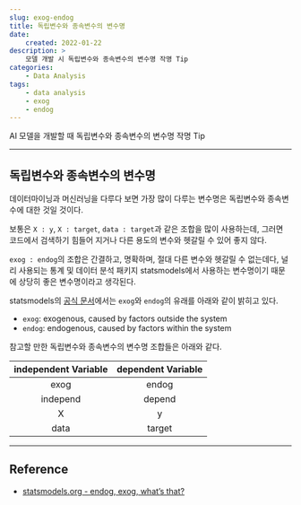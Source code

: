 ```yaml
---
slug: exog-endog
title: 독립변수와 종속변수의 변수명
date:
    created: 2022-01-22
description: >
    모델 개발 시 독립변수와 종속변수의 변수명 작명 Tip
categories:
    - Data Analysis
tags:
    - data analysis
    - exog
    - endog
---
```


AI 모델을 개발할 때 독립변수와 종속변수의 변수명 작명 Tip  

<!-- more -->

---

## 독립변수와 종속변수의 변수명

데이터마이닝과 머신러닝을 다루다 보면 가장 많이 다루는 변수명은 독립변수와 종속변수에 대한 것일 것이다.  

보통은 `X : y`, `X : target`, `data : target`과 같은 조합을 많이 사용하는데, 그러면 코드에서 검색하기 힘들어 지거나 다른 용도의 변수와 헷갈릴 수 있어 좋지 않다.  

`exog : endog`의 조합은 간결하고, 명확하며, 절대 다른 변수와 헷갈릴 수 없는데다, 널리 사용되는 통계 및 데이터 분석 패키지 statsmodels에서 사용하는 변수명이기 때문에 상당히 좋은 변수명이라고 생각된다.  

statsmodels의 [공식 문서](https://www.statsmodels.org/stable/endog_exog.html)에서는 `exog`와 `endog`의 유래를 아래와 같이 밝히고 있다.  

- `exog`: exogenous, caused by factors outside the system
- `endog`: endogenous, caused by factors within the system

참고할 만한 독립변수와 종속변수의 변수명 조합들은 아래와 같다.  

| independent Variable | dependent Variable |
| :------------------: | :----------------: |
|         exog         |       endog        |
|       independ       |       depend       |
|          X           |         y          |
|         data         |       target       |

---
## Reference
- [statsmodels.org - endog, exog, what’s that?](https://www.statsmodels.org/stable/endog_exog.html)
